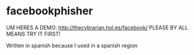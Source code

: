 # facebookphisher

UM HERES A DEMO: http://thecybrarian.hol.es/facebook/ PLEASE BY ALL MEANS TRY IT FIRST!

Written in spanish because I used in a spanish region 
